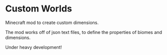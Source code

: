 # Custom Worlds
Minecraft mod to create custom dimensions.

The mod works off of json text files, to define the properties of biomes and dimensions.

Under heavy development!

